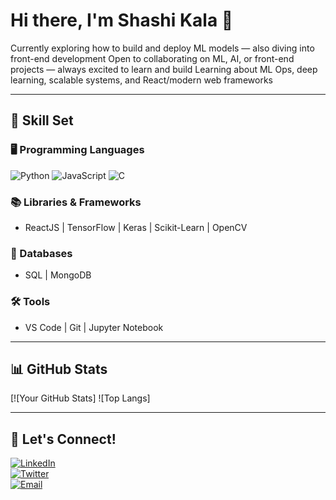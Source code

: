 # Hi there, I'm Shashi Kala 👋   
 
Currently exploring how to build and deploy ML models — also diving into front-end development
Open to collaborating on ML, AI, or front-end projects — always excited to learn and build
Learning about ML Ops, deep learning, scalable systems, and React/modern web frameworks

---

## 💪 Skill Set

### **🖥️ Programming Languages**
![Python](https://img.shields.io/badge/-Python-3776AB?style=flat&logo=python&logoColor=white)
![JavaScript](https://img.shields.io/badge/-JavaScript-F7DF1E?style=flat&logo=javascript&logoColor=black)
![C](https://img.shields.io/badge/-C-A8B9CC?style=flat&logo=c&logoColor=white)

### **📚 Libraries & Frameworks**
- ReactJS | TensorFlow | Keras | Scikit-Learn | OpenCV   

### **💾 Databases**
- SQL | MongoDB   

### **🛠 Tools**
- VS Code | Git | Jupyter Notebook  

---

## 📊 GitHub Stats  
[![Your GitHub Stats]
![Top Langs]

---

## 🤝 Let's Connect!  
[![LinkedIn](https://img.shields.io/badge/-LinkedIn-blue?style=flat&logo=Linkedin&logoColor=white)](https://www.linkedin.com/in/your-profile)  
[![Twitter](https://img.shields.io/badge/-Twitter-1DA1F2?style=flat&logo=twitter&logoColor=white)](https://twitter.com/your-twitter)  
[![Email](https://img.shields.io/badge/-Email-red?style=flat&logo=gmail&logoColor=white)](mailto:your-email@gmail.com)
